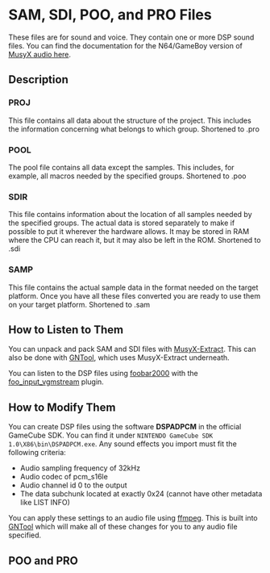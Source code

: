 # SAM, SDI, POO, and PRO Files

These files are for sound and voice. They contain one or more DSP sound files. You can find the documentation for the N64/GameBoy version of [MusyX audio here](https://archive.org/details/MusyXAudioToolsForNintendo64AndGameBoy/).

## Description

### PROJ

This file contains all data about the structure of the project. This includes the information concerning what belongs to which group. Shortened to .pro

### POOL

The pool file contains all data except the samples. This includes, for example, all macros needed by the specified groups. Shortened to .poo

### SDIR

This file contains information about the location of all samples needed by the specified groups. The actual data is stored separately to make if possible to put it wherever the hardware allows. It may be stored in RAM where the CPU can reach it, but it may also be left in the ROM. Shortened to .sdi

### SAMP

This file contains the actual sample data in the format needed on the target platform. Once you have all these files converted you are ready to use them on your target platform. Shortened to .sam

## How to Listen to Them

You can unpack and pack SAM and SDI files with [MusyX-Extract](https://github.com/Nisto/musyx-extract). This can also be done with [GNTool](https://github.com/NicholasMoser/GNTool), which uses MusyX-Extract underneath.

You can listen to the DSP files using [foobar2000](https://www.foobar2000.org/) with the [foo_input_vgmstream](https://www.foobar2000.org/components/view/foo_input_vgmstream) plugin.

## How to Modify Them

You can create DSP files using the software **DSPADPCM** in the official GameCube SDK. You can find it under `NINTENDO GameCube SDK 1.0\X86\bin\DSPADPCM.exe`. Any sound effects you import must fit the following criteria:

* Audio sampling frequency of 32kHz
* Audio codec of pcm_s16le
* Audio channel id 0 to the output
* The data subchunk located at exactly 0x24 (cannot have other metadata like LIST INFO)

You can apply these settings to an audio file using [ffmpeg](https://ffmpeg.org/). This is built into [GNTool](https://github.com/NicholasMoser/GNTool) which will make all of these changes for you to any audio file specified.

## POO and PRO

